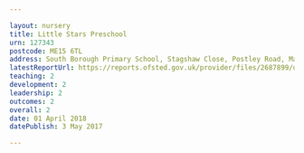 ```yaml
---

layout: nursery
title: Little Stars Preschool
urn: 127343
postcode: ME15 6TL
address: South Borough Primary School, Stagshaw Close, Postley Road, Maidstone, Kent, ME15 6TL
latestReportUrl: https://reports.ofsted.gov.uk/provider/files/2687899/urn/127343.pdf
teaching: 2
development: 2
leadership: 2
outcomes: 2
overall: 2
date: 01 April 2018 
datePublish: 3 May 2017

---
```

